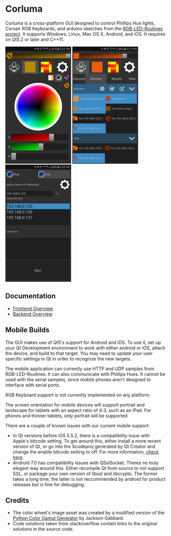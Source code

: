 # Corluma

Corluma is a cross-platform GUI designed to control Phillips Hue lights, Corsair RGB Keyboards, and arduino sketches from the [RGB-LED-Routines project](https://github.com/timsee/RGB-LED-Routines). It supports Windows, Linux, Mac OS X, Android, and iOS. It requires on Qt5.2 or later and C++11.

![Color Page](docs/resources/colorPagePreview.png "Color Page") ![Connection Page](docs/resources/connectionPagePreview.png  "Connection Page") ![Discovery Page](docs/resources/discoveryPagePreview.png  "Discovery Page")

## <a name="documentation">Documentation</a>

*  [Frontend Overview](https://timsee.github.io/Corluma/html/front_overview.html)
*  [Backend Overview](https://timsee.github.io/Corluma/html/backend_overview.html)

## <a name="mobile-support">Mobile Builds</a>

The GUI makes use of Qt5's support for Android and iOS. To use it, set up your Qt Development environment
to work with either android or iOS, attach the device, and build to that target. You may need to update
your user specific settings in Qt in order to recognize the new targets.

The mobile application can currently use HTTP and UDP samples from RGB-LED-Routines. It can also communicate with Phillips Hues. It cannot be used with the serial samples, since mobile phones aren't designed to interface
with serial ports. 

RGB Keyboard support is not currently implemented on any platform.

The screen orientation for mobile devices will support portrait and landscape for tablets with an aspect 
ratio of 4:3, such as an iPad. For phones and thinner tablets, only portrait will be supported.

There are a couple of known issues with our current mobile support:

* In Qt versions before iOS 5.5.2, there is a compatibility issue with Apple's bitcode setting. 
To get around this, either install a more recent version of Qt, or go into the Xcodeproj generated by 
Qt Creator and change the enable bitcode setting to off. For more information, [check here](http://lists.qt-project.org/pipermail/interest/2015-October/019393.html). 
* Android 7.0 has compatibility issues with QSslSocket. Theres no truly elegant way around this. Either recompile Qt from source to not support SSL, or package your own version of libssl and libcrypto. The former takes a long time, the latter is not reccommended by android for product releases but is fine for debugging. 

## <a name="credits">Credits</a>

* The color wheel's image asset was created by a modified version of the [Python Color Gamut Generator](https://github.com/jacksongabbard/Python-Color-Gamut-Generator) by Jackson Gabbard.
* Code solutions taken from stackoverflow contain links to the original solutions in the source code. 


